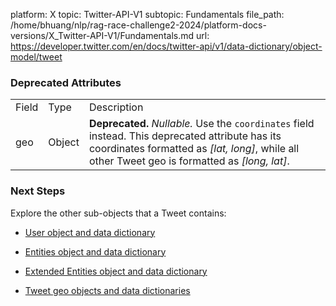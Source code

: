 platform: X
topic: Twitter-API-V1
subtopic: Fundamentals
file_path: /home/bhuang/nlp/rag-race-challenge2-2024/platform-docs-versions/X_Twitter-API-V1/Fundamentals.md
url: https://developer.twitter.com/en/docs/twitter-api/v1/data-dictionary/object-model/tweet

### Deprecated Attributes

|     |     |     |
| --- | --- | --- |
| Field | Type | Description |
| geo | Object | **Deprecated.** _Nullable._ Use the `coordinates` field instead. This deprecated attribute has its coordinates formatted as _\[lat, long\]_, while all other Tweet geo is formatted as _\[long, lat\]_. |

### Next Steps

Explore the other sub-objects that a Tweet contains:

* [User object and data dictionary](https://developer.twitter.com/en/docs/tweets/data-dictionary/overview/user-object)
* [Entities object and data dictionary](https://developer.twitter.com/en/docs/tweets/data-dictionary/overview/entities-object)  
    
* [Extended Entities object and data dictionary](https://developer.twitter.com/en/docs/tweets/data-dictionary/overview/extended-entities-object)
* [Tweet geo objects and data dictionaries](https://developer.twitter.com/en/docs/tweets/data-dictionary/overview/geo-objects)